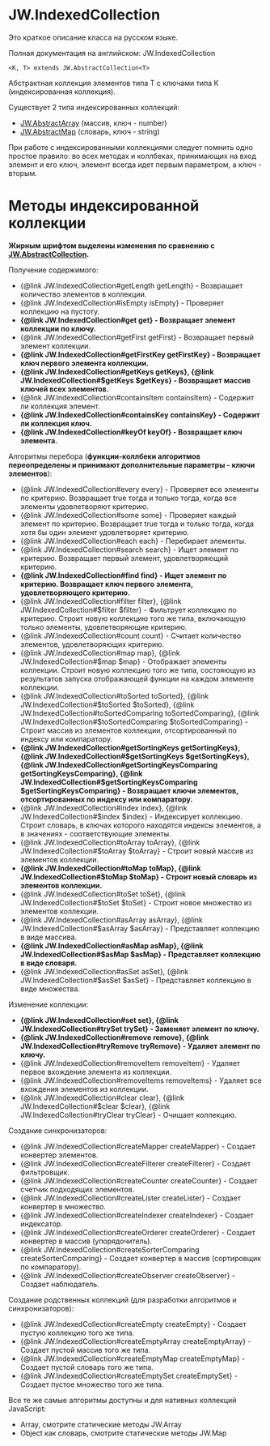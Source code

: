 ﻿# JW.IndexedCollection

Это краткое описание класса на русском языке.

Полная документация на английском: JW.IndexedCollection

`<K, T> extends JW.AbstractCollection<T>`

Абстрактная коллекция элементов типа T с ключами типа K (индексированная коллекция).

Существует 2 типа индексированных коллекций:

- [JW.AbstractArray](#!/guide/rujwabstractarray) (массив, ключ - number)
- [JW.AbstractMap](#!/guide/rujwabstractmap) (словарь, ключ - string)

При работе с индексированными коллекциями следует помнить одно простое правило: во всех методах и коллбеках,
принимающих на вход элемент и его ключ, элемент всегда идет первым параметром, а ключ - вторым.

# Методы индексированной коллекции

**Жирным шрифтом выделены изменения по сравнению с [JW.AbstractCollection](#!/guide/rujwabstractcollection).**

Получение содержимого:

- {@link JW.IndexedCollection#getLength getLength} - Возвращает количество элементов в коллекции.
- {@link JW.IndexedCollection#isEmpty isEmpty} - Проверяет коллекцию на пустоту.
- **{@link JW.IndexedCollection#get get} - Возвращает элемент коллекции по ключу.**
- {@link JW.IndexedCollection#getFirst getFirst} - Возвращает первый элемент коллекции.
- **{@link JW.IndexedCollection#getFirstKey getFirstKey} - Возвращает ключ первого элемента коллекции.**
- **{@link JW.IndexedCollection#getKeys getKeys}, {@link JW.IndexedCollection#$getKeys $getKeys} - Возвращает массив ключей всех элементов.**
- {@link JW.IndexedCollection#containsItem containsItem} - Содержит ли коллекция элемент.
- **{@link JW.IndexedCollection#containsKey containsKey} - Содержит ли коллекция ключ.**
- **{@link JW.IndexedCollection#keyOf keyOf} - Возвращает ключ элемента.**

Алгоритмы перебора (**функции-коллбеки алгоритмов переопределены и принимают дополнительные параметры -
ключи элементов**):

- {@link JW.IndexedCollection#every every} - Проверяет все элементы по критерию.
Возвращает true тогда и только тогда, когда все элементы удовлетворяют критерию.
- {@link JW.IndexedCollection#some some} - Проверяет каждый элемент по критерию.
Возвращает true тогда и только тогда, когда хотя бы один элемент удовлетворяет критерию.
- {@link JW.IndexedCollection#each each} - Перебирает элементы.
- {@link JW.IndexedCollection#search search} - Ищет элемент по критерию.
Возвращает первый элемент, удовлетворяющий критерию.
- **{@link JW.IndexedCollection#find find} - Ищет элемент по критерию.
Возвращает ключ первого элемента, удовлетворяющего критерию.**
- {@link JW.IndexedCollection#filter filter}, {@link JW.IndexedCollection#$filter $filter} - Фильтрует коллекцию по критерию.
Строит новую коллекцию того же типа, включающую только элементы, удовлетворяющие критерию.
- {@link JW.IndexedCollection#count count} - Считает количество элементов, удовлетворяющих критерию.
- {@link JW.IndexedCollection#map map}, {@link JW.IndexedCollection#$map $map} - Отображает элементы коллекции.
Строит новую коллекцию того же типа, состояющую из результатов запуска отображающей функции на каждом элементе
коллекции.
- {@link JW.IndexedCollection#toSorted toSorted}, {@link JW.IndexedCollection#$toSorted $toSorted},
{@link JW.IndexedCollection#toSortedComparing toSortedComparing}, {@link JW.IndexedCollection#$toSortedComparing $toSortedComparing} -
Строит массив из элементов коллекции, отсортированный по индексу
или компаратору.
- **{@link JW.IndexedCollection#getSortingKeys getSortingKeys}, {@link JW.IndexedCollection#$getSortingKeys $getSortingKeys},
{@link JW.IndexedCollection#getSortingKeysComparing getSortingKeysComparing}, {@link JW.IndexedCollection#$getSortingKeysComparing $getSortingKeysComparing} -
Возвращает ключи элементов, отсортированных по индексу или компаратору.**
- {@link JW.IndexedCollection#index index}, {@link JW.IndexedCollection#$index $index} - Индексирует коллекцию.
Строит словарь, в ключах которого находятся индексы элементов, а в значениях - соответствующие элементы.
- {@link JW.IndexedCollection#toArray toArray}, {@link JW.IndexedCollection#$toArray $toArray} - Строит новый массив из элементов коллекции.
- **{@link JW.IndexedCollection#toMap toMap}, {@link JW.IndexedCollection#$toMap $toMap} - Строит новый словарь из элементов коллекции.**
- {@link JW.IndexedCollection#toSet toSet}, {@link JW.IndexedCollection#$toSet $toSet} - Строит новое множество из элементов коллекции.
- {@link JW.IndexedCollection#asArray asArray}, {@link JW.IndexedCollection#$asArray $asArray} - Представляет коллекцию в виде массива.
- **{@link JW.IndexedCollection#asMap asMap}, {@link JW.IndexedCollection#$asMap $asMap} - Представляет коллекцию в виде словаря.**
- {@link JW.IndexedCollection#asSet asSet}, {@link JW.IndexedCollection#$asSet $asSet} - Представляет коллекцию в виде множества.

Изменение коллекции:

- **{@link JW.IndexedCollection#set set}, {@link JW.IndexedCollection#trySet trySet} - Заменяет элемент по ключу.**
- **{@link JW.IndexedCollection#remove remove}, {@link JW.IndexedCollection#tryRemove tryRemove} - Удаляет элемент по ключу.**
- {@link JW.IndexedCollection#removeItem removeItem} - Удаляет первое вхождение элемента из коллекции.
- {@link JW.IndexedCollection#removeItems removeItems} - Удаляет все вхождения элементов из коллекции.
- {@link JW.IndexedCollection#clear clear}, {@link JW.IndexedCollection#$clear $clear},
{@link JW.IndexedCollection#tryClear tryClear} - Очищает коллекцию.

Создание синхронизаторов:

- {@link JW.IndexedCollection#createMapper createMapper} - Создает конвертер элементов.
- {@link JW.IndexedCollection#createFilterer createFilterer} - Создает фильтровщик.
- {@link JW.IndexedCollection#createCounter createCounter} - Создает счетчик подходящих элементов.
- {@link JW.IndexedCollection#createLister createLister} - Создает конвертер в множество.
- {@link JW.IndexedCollection#createIndexer createIndexer} - Создает индексатор.
- {@link JW.IndexedCollection#createOrderer createOrderer} - Создает конвертер в массив (упорядочитель).
- {@link JW.IndexedCollection#createSorterComparing createSorterComparing} - Создает конвертер в массив (сортировщик по компаратору).
- {@link JW.IndexedCollection#createObserver createObserver} - Создает наблюдатель.

Создание родственных коллекций (для разработки алгоритмов и синхронизаторов):

- {@link JW.IndexedCollection#createEmpty createEmpty} - Создает пустую коллекцию того же типа.
- {@link JW.IndexedCollection#createEmptyArray createEmptyArray} - Создает пустой массив того же типа.
- {@link JW.IndexedCollection#createEmptyMap createEmptyMap} - Создает пустой словарь того же типа.
- {@link JW.IndexedCollection#createEmptySet createEmptySet} - Создает пустое множество того же типа.

Все те же самые алгоритмы доступны и для нативных коллекций JavaScript:

- Array, смотрите статические методы JW.Array
- Object как словарь, смотрите статические методы JW.Map
